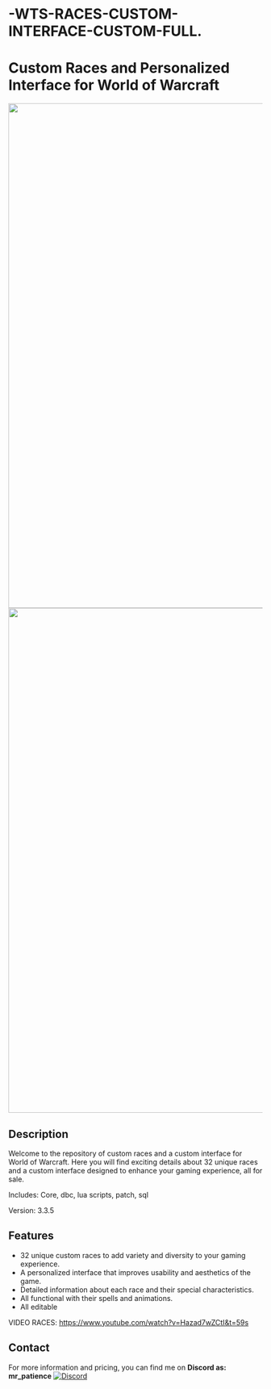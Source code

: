 # -WTS-RACES-CUSTOM-INTERFACE-CUSTOM-FULL.

# Custom Races and Personalized Interface for World of Warcraft

<img src="https://github.com/jedagutavito/-WTS-RACES-CUSTOM-INTERFACE-CUSTOM-FULL./assets/73094194/818c6542-eae1-4445-9434-dfd417d91628" width="1000">
<img src="https://github.com/jedagutavito/-WTS-RACES-CUSTOM-INTERFACE-CUSTOM-FULL./assets/73094194/05f1b80f-2398-4a32-8822-3da7fb9f4e8d" width="1000">


## Description

Welcome to the repository of custom races and a custom interface for World of Warcraft. Here you will find exciting details about 32 unique races and a custom interface designed to enhance your gaming experience, all for sale.

Includes: Core, dbc, lua scripts, patch, sql

Version: 3.3.5

## Features

- 32 unique custom races to add variety and diversity to your gaming experience.
- A personalized interface that improves usability and aesthetics of the game.
- Detailed information about each race and their special characteristics.
- All functional with their spells and animations.
- All editable

VIDEO RACES: https://www.youtube.com/watch?v=Hazad7wZCtI&t=59s

## Contact

For more information and pricing, you can find me on **Discord as: mr_patience**
[![Discord](https://img.shields.io/badge/Discord-mr__patience%236969-%237289DA?logo=discord&logoColor=white)](https://discord.com/users/mr_patience)
